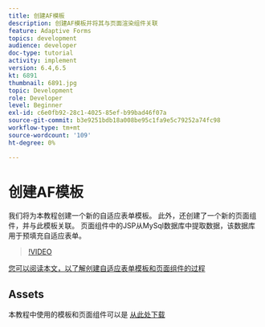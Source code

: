 ```yaml
---
title: 创建AF模板
description: 创建AF模板并将其与页面渲染组件关联
feature: Adaptive Forms
topics: development
audience: developer
doc-type: tutorial
activity: implement
version: 6.4,6.5
kt: 6891
thumbnail: 6891.jpg
topic: Development
role: Developer
level: Beginner
exl-id: c6e0fb92-28c1-4025-85ef-b99bad46f07a
source-git-commit: b3e9251bdb18a008be95c1fa9e5c79252a74fc98
workflow-type: tm+mt
source-wordcount: '109'
ht-degree: 0%

---
```


# 创建AF模板

我们将为本教程创建一个新的自适应表单模板。 此外，还创建了一个新的页面组件，并与此模板关联。 页面组件中的JSP从MySql数据库中提取数据，该数据库用于预填充自适应表单。


>[!VIDEO](https://video.tv.adobe.com/v/27828?quality=12&learn=on)

[您可以阅读本文，以了解创建自适应表单模板和页面组件的过程](https://experienceleague.adobe.com/docs/experience-manager-learn/forms/storing-and-retrieving-form-data/part5.html?lang=en#storing-and-retrieving-form-data)


## Assets

本教程中使用的模板和页面组件可以是 [从此处下载](assets/sign-multiple-forms-template.zip)
